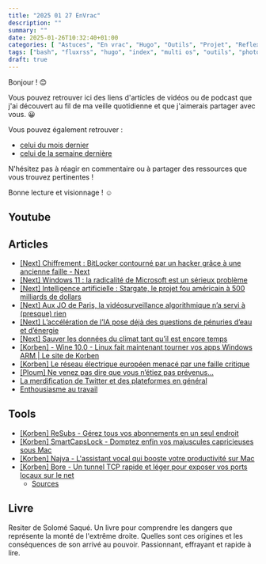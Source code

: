 ```yaml
---
title: "2025 01 27 EnVrac"
description: ""
summary: ""
date: 2025-01-26T10:32:40+01:00
categories: [ "Astuces", "En vrac", "Hugo", "Outils", "Projet", "Reflexion",  ]
tags: ["bash", "fluxrss", "hugo", "index", "multi os", "outils", "photo", "publicité", "python", "téléchargement", "unix", "veille", "visual studio code", "windows", "wistia", "youtube", "youtube-dl", "zsh", ]
draft: true
---
```



Bonjour ! 😊

Vous pouvez retrouver ici des liens d'articles de vidéos ou de podcast que j'ai découvert au fil de ma veille quotidienne et que j'aimerais partager avec vous. 😀

Vous pouvez également retrouver :
- [celui du mois dernier](https://blog.victorprouff.fr/posts/2025-01-02-en-vrac-d%C3%A9cembre-2024/)
- [celui de la semaine dernière](https://blog.victorprouff.fr/posts/2025-01-15-en-vrac/)

N'hésitez pas à réagir en commentaire ou à partager des ressources que vous trouvez pertinentes !

Bonne lecture et visionnage ! ☺️

## Youtube



## Articles
- [[Next] Chiffrement : BitLocker contourné par un hacker grâce à une ancienne faille - Next](https://next.ink/163805/chiffrement-bitlocker-contourne-par-un-hacker-grace-a-une-ancienne-faille/)
- [[Next] Windows 11 : la radicalité de Microsoft est un sérieux problème](https://next.ink/166454/edito-windows-11-la-radicalite-de-microsoft-est-un-serieux-probleme/)
- [[Next] Intelligence artificielle : Stargate, le projet fou américain à 500 milliards de dollars](https://next.ink/166568/intelligence-artificielle-stargate-le-projet-fou-americain-a-500-milliards-de-dollars/)
- [[Next] Aux JO de Paris, la vidéosurveillance algorithmique n’a servi à (presque) rien](https://next.ink/165699/aux-jo-de-paris-la-videosurveillance-algorithmique-na-servi-a-presque-rien/)
- [[Next] L’accélération de l’IA pose déjà des questions de pénuries d’eau et d’énergie](https://next.ink/165467/lacceleration-de-lia-pose-deja-des-questions-de-penuries-deau-et-denergie/)
- [[Next] Sauver les données du climat tant qu’il est encore temps](https://next.ink/166421/sauver-les-donnees-du-climat-tant-quil-est-encore-temps/)
- [[Korben] - Wine 10.0 - Linux fait maintenant tourner vos apps Windows ARM | Le site de Korben](https://korben.info/wine-10-0-linux-fait-tourner-apps-windows-arm.html)
- [[Korben] Le réseau électrique européen menacé par une faille critique](https://korben.info/faille-securite-reseau-electrique-europe-controle-radio.html)
- [[Ploum] Ne venez pas dire que vous n’étiez pas prévenus…](https://ploum.net/2025-01-20-vous-etiez-prevenus.html)
- [La merdification de Twitter et des plateformes en général](https://www.standblog.org/blog/post/2025/01/23/La-merdification-de-Twitter-et-des-plateformes-en-general)
- [Enthousiasme au travail](https://sroccaserra.srht.site/pages/2023-12-18_Enthousiasme_au_travail.html)


## Tools
- [[Korben] ReSubs - Gérez tous vos abonnements en un seul endroit](https://korben.info/resubs-gestionnaire-abonnements-suivi-depenses.html)
- [[Korben] SmartCapsLock - Domptez enfin vos majuscules capricieuses sous Mac](https://korben.info/smartcapslock-domptez-touches-majuscules-mac.html)
- [[Korben] Najva - L'assistant vocal qui booste votre productivité sur Mac](https://korben.info/najva-assistant-vocal-productivite-mac.html)
- [[Korben] Bore - Un tunnel TCP rapide et léger pour exposer vos ports locaux sur le net](https://korben.info/bore-tunnel-tcp-rapide-leger-ports-locaux.html)
    - [Sources](https://github.com/ekzhang/bore)

## Livre
Resiter de Solomé Saqué. Un livre pour comprendre les dangers que représente la monté de l'extrême droite. Quelles sont ces origines et les conséquences de son arrivé au pouvoir. Passionnant, effrayant et rapide à lire.
